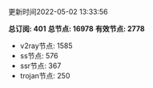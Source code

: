 更新时间2022-05-02 13:33:56

**总订阅: 401**
**总节点: 16978**
**有效节点: 2778**
- v2ray节点: 1585
- ss节点: 576
- ssr节点: 367
- trojan节点: 250
